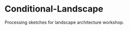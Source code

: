 Conditional-Landscape
=====================

Processing sketches for landscape architecture workshop.